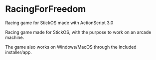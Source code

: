 # RacingForFreedom
Racing game for StickOS made with ActionScript 3.0

Racing game made for StickOS, with the purpose to work on an arcade machine.

The game also works on Windows/MacOS through the included installer/app.
